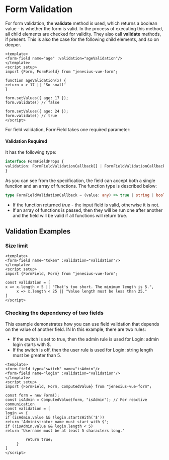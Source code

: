 # Form Validation

For form validation, the **validate** method is used, which returns a boolean value - is
whether the form is valid. In the process of executing this method, all child elements are checked for
validity. They also call **validate** methods, if present. This is also the case for the following
child elements, and so on deeper.

```vue{7-9}
<template>
<form-field name="age" :validation="ageValidation"/>
</template>
<script setup>
import {Form, FormField} from "jenesius-vue-form";

function ageValidation(x) {
return x > 17 || 'So small'
}

form.setValues({ age: 17 });
form.validate() // false

form.setValues({ age: 24 });
form.validate() // true
</script>
```

For field validation, FormField takes one required parameter:

#### Validation <Badge type = "tip">Required</Badge>
It has the following type:
```ts
interface FormFieldProps {
validation: FormFieldValidationCallback[] | FormFieldValidationCallback // [!code focus]
}
```
As you can see from the specification, the field can accept both a single function and an array of functions. The function type is described below:
```ts
type FormFieldValidationCallback = (value: any) => true | string | boolean
```

- If the function returned *true* - the input field is valid, otherwise it is not.
- If an array of functions is passed, then they will be run one after another and the field will be valid if all
  functions will return true.

## Validation Examples

### Size limit
```vue
<template>
<form-field name="token" :validation="validation"/>
</template>
<script setup>
import {FormField, Form} from "jenesius-vue-form";

const validation = [
x => x.length > 5 || "That's too short. The minimum length is 5.",
     x => x.length < 25 || "Value length must be less than 25."
]
</script>
```
### Checking the dependency of two fields

This example demonstrates how you can use field validation that depends on the value of another field. IN
In this example, there are two rules:

- If the switch is set to true, then the admin rule is used for Login: admin login starts with
  $.
- If the switch is off, then the user rule is used for Login: string length must be greater than 5.

```vue{3}
<template>
<form-field type="switch" name="isAdmin"/>
<form-field name="login" :validation="validation"/>
</template>
<script setup>
import {FormField, Form, ComputedValue} from "jenesius-vue-form";

const form = new Form();
const isAdmin = ComputedValue(form, "isAdmin"); // For reactive communication
const validation = [
login => {
if (isAdmin.value && !login.startsWith('$'))
return 'Administrator name must start with $';
if (!isAdmin.value && login.length < 5)
return 'Username must be at least 5 characters long.'

         return true;
     }
]
</script>
```